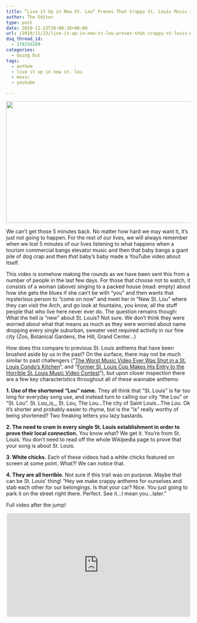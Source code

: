 ```yaml
---
title: “Live it Up in New St. Lou” Proves That Crappy St. Louis Music isn’t Always Rap
author: The Editor
type: post
date: 2010-11-23T20:00:28+00:00
url: /2010/11/23/live-it-up-in-new-st-lou-proves-that-crappy-st-louis-music-isnt-always-rap/
dsq_thread_id:
  - 178256209
categories:
  - Going Out
tags:
  - anthem
  - live it up in new st. lou
  - music
  - youtube

---
```

[<img class="aligncenter size-full wp-image-7978" title="live_it_up_in_new_st_lou_1" src="http://media.punchingkitty.com/wordpress/2010/11/live_it_up_in_new_st_lou_1.jpg" alt="" width="600" height="331" />][1]

We can&#8217;t get those 5 minutes back. No matter how hard we may want it, it&#8217;s just not going to happen. For the rest of our lives, we will always remember when we lost 5 minutes of our lives listening to what happens when a tourism commercial bangs elevator music and then that baby bangs a giant pile of dog crap and then _that_ baby&#8217;s baby made a YouTube video about itself.

This video is somehow making the rounds as we have been sent this from a number of people in the last few days. For those that choose not to watch, it consists of a woman (above) singing to a packed house (read: empty) about how she gets the blues if she can&#8217;t be with &#8220;you&#8221; and then wants that mysterious person to &#8220;come on now&#8221; and meet her in &#8220;New St. Lou&#8221; where they can visit the Arch, and go look at fountains, you know, all the stuff people that who live here never ever do. The question remains though: What the hell is &#8220;new&#8221; about St. Louis? Not sure. We don&#8217;t think they were worried about what that means as much as they were worried about name dropping every single suburban, sweater vest required activity in our fine city (Zoo, Botanical Gardens, the Hill, Grand Center&#8230;)

How does this compare to previous St. Louis anthems that have been brushed aside by us in the past? On the surface, there may not be much similar to past challengers (&#8220;<a href="http://punchingkitty.com/2010/09/08/the-worst-music-video-ever-was-shot-in-a-st-louis-condos-kitchen/" target="_blank">The Worst Music Video Ever Was Shot in a St. Louis Condo’s Kitchen</a>&#8220;, and &#8220;<a href="http://punchingkitty.com/2010/09/13/former-st-louis-cop-makes-his-entry-to-the-horrible-st-louis-music-video-contest/" target="_blank">Former St. Louis Cop Makes His Entry to the Horrible St. Louis Music Video Contest</a>&#8220;), but upon closer inspection there are a few key characteristics throughout all of these wannabe anthems:

**1. Use of the shortened &#8220;Lou&#8221; name.** They all think that &#8220;St. Louis&#8221; is far too long for everyday song use, and instead turn to calling our city &#8220;the Lou&#8221; or &#8220;St. Lou&#8221;. St. Lou_is,_ St. Lou, The Lou&#8230;The city of Saint Louis&#8230;The _Lou_. Ok it&#8217;s shorter and probably easier to rhyme, but is the &#8220;is&#8221; really worthy of being shortened? Two freaking letters you lazy bastards.

**2. The need to cram in every single St. Louis establishment in order to prove their local connection.** You know what? We get it. You&#8217;re from St. Louis. You don&#8217;t need to read off the whole Wikipedia page to prove that your song is about St. Louis.

**3. White chicks.** Each of these videos had a white chicks featured on screen at some point. What?! We can notice that.

**4. They are all horrible**. Not sure if this trait was on purpose. Maybe that can be St. Louis&#8217; thing! &#8220;Hey we make crappy anthems for ourselves and stab each other for our belongings. Is that your car? Nice. You just going to park it on the street right there. Perfect. See it&#8230;I mean you&#8230;later.&#8221;

Full video after the jump!

<!--more-->

<span class="embed-youtube" style="text-align:center; display: block;"><iframe class='youtube-player' type='text/html' width='500' height='282' src='http://www.youtube.com/embed/i_UVKHCUfYg?version=3&#038;rel=1&#038;fs=1&#038;autohide=2&#038;showsearch=0&#038;showinfo=1&#038;iv_load_policy=1&#038;wmode=transparent' allowfullscreen='true' style='border:0;'></iframe></span>

 [1]: http://media.punchingkitty.com/wordpress/2010/11/live_it_up_in_new_st_lou_1.jpg